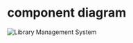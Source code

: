 # component diagram

![Library Management System](https://user-images.githubusercontent.com/61780164/114922480-591ff580-9e49-11eb-838e-1d3c0f2b800d.png)
